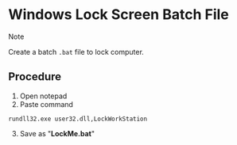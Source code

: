 # Windows Lock Screen Batch File

> [!NOTE]
> Create a batch `.bat` file to lock computer.

##  Procedure
1. Open notepad
2. Paste command
```
rundll32.exe user32.dll,LockWorkStation
```
3. Save as "**LockMe.bat**"
